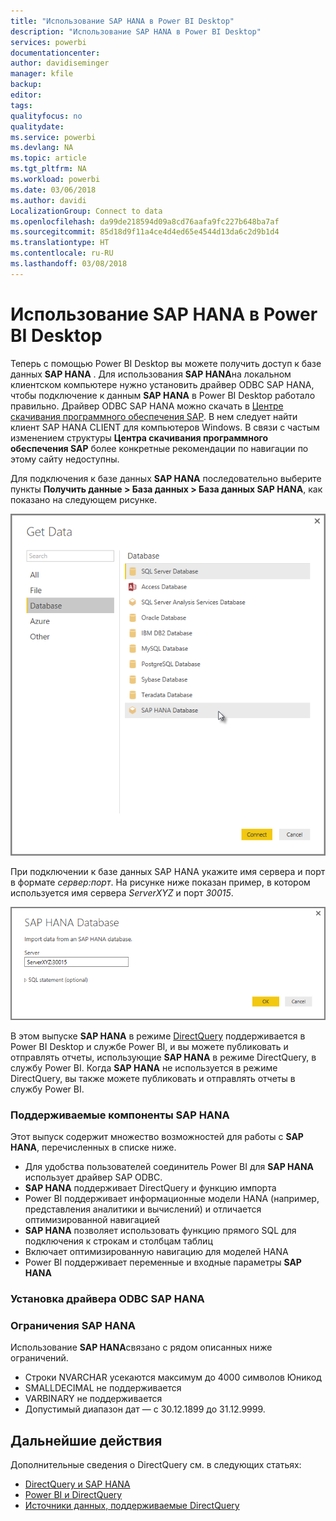 ```yaml
---
title: "Использование SAP HANA в Power BI Desktop"
description: "Использование SAP HANA в Power BI Desktop"
services: powerbi
documentationcenter: 
author: davidiseminger
manager: kfile
backup: 
editor: 
tags: 
qualityfocus: no
qualitydate: 
ms.service: powerbi
ms.devlang: NA
ms.topic: article
ms.tgt_pltfrm: NA
ms.workload: powerbi
ms.date: 03/06/2018
ms.author: davidi
LocalizationGroup: Connect to data
ms.openlocfilehash: da99de218594d09a8cd76aafa9fc227b648ba7af
ms.sourcegitcommit: 85d18d9f11a4ce4d4ed65e4544d13da6c2d9b1d4
ms.translationtype: HT
ms.contentlocale: ru-RU
ms.lasthandoff: 03/08/2018
---
```

# <a name="use-sap-hana-in-power-bi-desktop"></a>Использование SAP HANA в Power BI Desktop
Теперь с помощью Power BI Desktop вы можете получить доступ к базе данных **SAP HANA** . Для использования **SAP HANA**на локальном клиентском компьютере нужно установить драйвер ODBC SAP HANA, чтобы подключение к данным **SAP HANA** в Power BI Desktop работало правильно. Драйвер ODBC SAP HANA можно скачать в [Центре скачивания программного обеспечения SAP](https://support.sap.com/swdc). В нем следует найти клиент SAP HANA CLIENT для компьютеров Windows. В связи с частым изменением структуры **Центра скачивания программного обеспечения SAP** более конкретные рекомендации по навигации по этому сайту недоступны.

Для подключения к базе данных **SAP HANA** последовательно выберите пункты **Получить данные > База данных > База данных SAP HANA**, как показано на следующем рисунке.

![](media/desktop-sap-hana/sap-hana-1.png)

При подключении к базе данных SAP HANA укажите имя сервера и порт в формате *сервер:порт*. На рисунке ниже показан пример, в котором используется имя сервера *ServerXYZ* и порт *30015*.

![](media/desktop-sap-hana/sap-hana-2.png)

В этом выпуске **SAP HANA** в режиме [DirectQuery](desktop-directquery-sap-hana.md) поддерживается в Power BI Desktop и службе Power BI, и вы можете публиковать и отправлять отчеты, использующие **SAP HANA** в режиме DirectQuery, в службу Power BI. Когда **SAP HANA** не используется в режиме DirectQuery, вы также можете публиковать и отправлять отчеты в службу Power BI.

### <a name="supported-features-for-sap-hana"></a>Поддерживаемые компоненты SAP HANA
Этот выпуск содержит множество возможностей для работы с **SAP HANA**, перечисленных в списке ниже.

* Для удобства пользователей соединитель Power BI для **SAP HANA** использует драйвер SAP ODBC.
* **SAP HANA** поддерживает DirectQuery и функцию импорта
* Power BI поддерживает информационные модели HANA (например, представления аналитики и вычислений) и отличается оптимизированной навигацией
* **SAP HANA** позволяет использовать функцию прямого SQL для подключения к строкам и столбцам таблиц
* Включает оптимизированную навигацию для моделей HANA
* Power BI поддерживает переменные и входные параметры **SAP HANA**

### <a name="installing-the-sap-hana-odbc-driver"></a>Установка драйвера ODBC SAP HANA
### <a name="limitations-of-sap-hana"></a>Ограничения SAP HANA
Использование **SAP HANA**связано с рядом описанных ниже ограничений.

* Строки NVARCHAR усекаются максимум до 4000 символов Юникод
* SMALLDECIMAL не поддерживается
* VARBINARY не поддерживается
* Допустимый диапазон дат — с 30.12.1899 до 31.12.9999.


## <a name="next-steps"></a>Дальнейшие действия
Дополнительные сведения о DirectQuery см. в следующих статьях:

* [DirectQuery и SAP HANA](desktop-directquery-sap-hana.md)
* [Power BI и DirectQuery](desktop-directquery-about.md)
* [Источники данных, поддерживаемые DirectQuery](desktop-directquery-data-sources.md)

